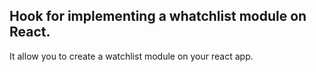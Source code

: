## Hook for implementing a whatchlist module on React.

It allow you to create a watchlist module on your react app. 
